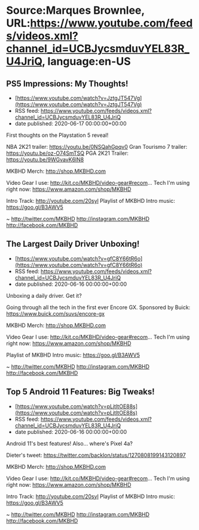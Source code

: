 # Source:Marques Brownlee, URL:https://www.youtube.com/feeds/videos.xml?channel_id=UCBJycsmduvYEL83R_U4JriQ, language:en-US

## PS5 Impressions: My Thoughts!
 - [https://www.youtube.com/watch?v=JztgJT547Vg](https://www.youtube.com/watch?v=JztgJT547Vg)
 - RSS feed: https://www.youtube.com/feeds/videos.xml?channel_id=UCBJycsmduvYEL83R_U4JriQ
 - date published: 2020-06-17 00:00:00+00:00

First thoughts on the Playstation 5 reveal!

NBA 2K21 trailer: https://youtu.be/0NSQahGpqv0
Gran Tourismo 7 trailer: https://youtu.be/oz-O74SmTSQ
PGA 2K21 Trailer: https://youtu.be/9WGvavK6lN8

MKBHD Merch: http://shop.MKBHD.com

Video Gear I use: http://kit.co/MKBHD/video-gear#recom...
Tech I'm using right now: https://www.amazon.com/shop/MKBHD

Intro Track: http://youtube.com/20syl
Playlist of MKBHD Intro music: https://goo.gl/B3AWV5

~
http://twitter.com/MKBHD
http://instagram.com/MKBHD
http://facebook.com/MKBHD

## The Largest Daily Driver Unboxing!
 - [https://www.youtube.com/watch?v=gfC8Y66tR6o](https://www.youtube.com/watch?v=gfC8Y66tR6o)
 - RSS feed: https://www.youtube.com/feeds/videos.xml?channel_id=UCBJycsmduvYEL83R_U4JriQ
 - date published: 2020-06-16 00:00:00+00:00

Unboxing a daily driver. Get it?

Going through all the tech in the first ever Encore GX.
Sponsored by Buick: https://www.buick.com/suvs/encore-gx

MKBHD Merch: http://shop.MKBHD.com

Video Gear I use: http://kit.co/MKBHD/video-gear#recom...
Tech I'm using right now: https://www.amazon.com/shop/MKBHD

Playlist of MKBHD Intro music: https://goo.gl/B3AWV5

~
http://twitter.com/MKBHD
http://instagram.com/MKBHD
http://facebook.com/MKBHD

## Top 5 Android 11 Features: Big Tweaks!
 - [https://www.youtube.com/watch?v=pLjtItOE88s](https://www.youtube.com/watch?v=pLjtItOE88s)
 - RSS feed: https://www.youtube.com/feeds/videos.xml?channel_id=UCBJycsmduvYEL83R_U4JriQ
 - date published: 2020-06-16 00:00:00+00:00

Android 11's best features!
Also... where's Pixel 4a?

Dieter's tweet: https://twitter.com/backlon/status/1270808199143120897

MKBHD Merch: http://shop.MKBHD.com

Video Gear I use: http://kit.co/MKBHD/video-gear#recom...
Tech I'm using right now: https://www.amazon.com/shop/MKBHD

Intro Track: http://youtube.com/20syl
Playlist of MKBHD Intro music: https://goo.gl/B3AWV5

~
http://twitter.com/MKBHD
http://instagram.com/MKBHD
http://facebook.com/MKBHD


